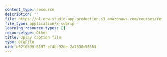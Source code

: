 ```yaml
---
content_type: resource
description: ''
file: https://ol-ocw-studio-app-production.s3.amazonaws.com/courses/res-9-003-brains-minds-and-machines-summer-course-summer-2015/b52f03998197ef4b92de2a7830e55553_3xBTFOxtfNU.srt
file_type: application/x-subrip
learning_resource_types: []
resourcetype: Other
title: 3play caption file
type: OCWFile
uid: b52f0399-8197-ef4b-92de-2a7830e55553
---
```

